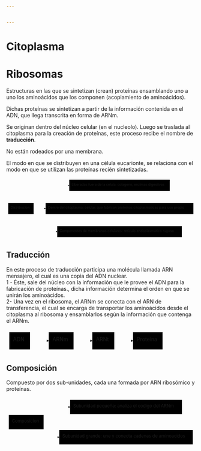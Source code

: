 ```yaml
---


---
```


<h1 id="citoplasma">Citoplasma</h1>
<h1 id="ribosomas">Ribosomas</h1>
<p>Estructuras en las que se sintetizan (crean) proteínas ensamblando uno a uno los aminoácidos que los componen (acoplamiento de aminoácidos).</p>
<p>Dichas proteínas se sintetizan a partir de la información contenida en el ADN, que llega transcrita en forma de ARNm.</p>
<p>Se originan dentro del núcleo celular (en el nucleolo). Luego se traslada al citoplasma para la creación de proteínas, este proceso recibe el nombre de <strong>traducción</strong>.</p>
<p>No están rodeados por una membrana.</p>
<p>El modo en que se distribuyen en una célula eucarionte, se relaciona con el modo en que se utilizan las proteínas recién sintetizadas.</p>
<div class="mermaid"><svg xmlns="http://www.w3.org/2000/svg" id="mermaid-svg-FCHQKwURqTCffscm" width="100%" style="max-width: 786.03125px;" viewBox="0 0 786.03125 254"><g transform="translate(-12, -12)"><g class="output"><g class="clusters"></g><g class="edgePaths"><g class="edgePath" style="opacity: 1;"><path class="path" d="M91.40665690104167,116L150.546875,43L273.7890625,43" marker-end="url(#arrowhead20343)" style="fill:none"></path><defs><marker id="arrowhead20343" viewBox="0 0 10 10" refX="9" refY="5" markerUnits="strokeWidth" markerWidth="8" markerHeight="6" orient="auto"><path d="M 0 0 L 10 5 L 0 10 z" class="arrowheadPath" style="stroke-width: 1; stroke-dasharray: 1, 0;"></path></marker></defs></g><g class="edgePath" style="opacity: 1;"><path class="path" d="M125.546875,139L150.546875,139L175.546875,139" marker-end="url(#arrowhead20344)" style="fill:none"></path><defs><marker id="arrowhead20344" viewBox="0 0 10 10" refX="9" refY="5" markerUnits="strokeWidth" markerWidth="8" markerHeight="6" orient="auto"><path d="M 0 0 L 10 5 L 0 10 z" class="arrowheadPath" style="stroke-width: 1; stroke-dasharray: 1, 0;"></path></marker></defs></g><g class="edgePath" style="opacity: 1;"><path class="path" d="M91.40665690104167,162L150.546875,235L223.6953125,235" marker-end="url(#arrowhead20345)" style="fill:none"></path><defs><marker id="arrowhead20345" viewBox="0 0 10 10" refX="9" refY="5" markerUnits="strokeWidth" markerWidth="8" markerHeight="6" orient="auto"><path d="M 0 0 L 10 5 L 0 10 z" class="arrowheadPath" style="stroke-width: 1; stroke-dasharray: 1, 0;"></path></marker></defs></g></g><g class="edgeLabels"><g class="edgeLabel" transform="" style="opacity: 1;"><g transform="translate(0,0)" class="label"><foreignObject width="0" height="0"><div xmlns="http://www.w3.org/1999/xhtml" style="display: inline-block; white-space: nowrap;"><span class="edgeLabel"></span></div></foreignObject></g></g><g class="edgeLabel" transform="" style="opacity: 1;"><g transform="translate(0,0)" class="label"><foreignObject width="0" height="0"><div xmlns="http://www.w3.org/1999/xhtml" style="display: inline-block; white-space: nowrap;"><span class="edgeLabel"></span></div></foreignObject></g></g><g class="edgeLabel" transform="" style="opacity: 1;"><g transform="translate(0,0)" class="label"><foreignObject width="0" height="0"><div xmlns="http://www.w3.org/1999/xhtml" style="display: inline-block; white-space: nowrap;"><span class="edgeLabel"></span></div></foreignObject></g></g></g><g class="nodes"><g class="node" id="distribucion" transform="translate(72.7734375,139)" style="opacity: 1;"><rect rx="0" ry="0" x="-52.7734375" y="-23" width="105.546875" height="46"></rect><g class="label" transform="translate(0,0)"><g transform="translate(-42.7734375,-13)"><foreignObject width="85.546875" height="26"><div xmlns="http://www.w3.org/1999/xhtml" style="display: inline-block; white-space: nowrap;">Distribucion</div></foreignObject></g></g></g><g class="node" id="FUERA" transform="translate(482.7890625,43)" style="opacity: 1;"><rect rx="0" ry="0" x="-209" y="-23" width="418" height="46"></rect><g class="label" transform="translate(0,0)"><g transform="translate(-199,-13)"><foreignObject width="398" height="26"><div xmlns="http://www.w3.org/1999/xhtml" style="display: inline-block; white-space: nowrap;">Liberadas fuera de la celula: colageno, enzimas digestivas</div></foreignObject></g></g></g><g class="node" id="DENTRO" transform="translate(482.7890625,139)" style="opacity: 1;"><rect rx="0" ry="0" x="-307.2421875" y="-23" width="614.484375" height="46"></rect><g class="label" transform="translate(0,0)"><g transform="translate(-297.2421875,-13)"><foreignObject width="594.484375" height="26"><div xmlns="http://www.w3.org/1999/xhtml" style="display: inline-block; white-space: nowrap;">Dentro del citoplasma: celulas que fabrican proteinas citoplasmaticas para uso propio</div></foreignObject></g></g></g><g class="node" id="MEMBRANAS" transform="translate(482.7890625,235)" style="opacity: 1;"><rect rx="0" ry="0" x="-259.09375" y="-23" width="518.1875" height="46"></rect><g class="label" transform="translate(0,0)"><g transform="translate(-249.09375,-13)"><foreignObject width="498.1875" height="26"><div xmlns="http://www.w3.org/1999/xhtml" style="display: inline-block; white-space: nowrap;">Componentes de membranas celulares: retículo endoplasmático rugoso</div></foreignObject></g></g></g></g></g></g></svg></div>
<h2 id="traducción">Traducción</h2>
<p>En este proceso de traducción participa una molécula llamada ARN mensajero, el cual es una copia del ADN nuclear.<br>
1 - Éste, sale del núcleo con la información que le provee el ADN para la fabricación de proteínas., dicha información determina el orden en que se unirán los aminoácidos.<br>
2- Una vez en el ribosoma, el ARNm se conecta con el ARN de transferencia, el cual se encarga de transportar los aminoácidos desde el citoplasma al ribosoma y ensamblarlos según la información que contenga el ARNm.</p>
<div class="mermaid"><svg xmlns="http://www.w3.org/2000/svg" id="mermaid-svg-tB8GMXiOslMCvVYs" width="100%" style="max-width: 424.671875px;" viewBox="0 0 424.671875 62"><g transform="translate(-12, -12)"><g class="output"><g class="clusters"></g><g class="edgePaths"><g class="edgePath" style="opacity: 1;"><path class="path" d="M75.21875,43L100.21875,43L125.21875,43" marker-end="url(#arrowhead20362)" style="fill:none"></path><defs><marker id="arrowhead20362" viewBox="0 0 10 10" refX="9" refY="5" markerUnits="strokeWidth" markerWidth="8" markerHeight="6" orient="auto"><path d="M 0 0 L 10 5 L 0 10 z" class="arrowheadPath" style="stroke-width: 1; stroke-dasharray: 1, 0;"></path></marker></defs></g><g class="edgePath" style="opacity: 1;"><path class="path" d="M191.34375,43L216.34375,43L241.34375,43" marker-end="url(#arrowhead20363)" style="fill:none"></path><defs><marker id="arrowhead20363" viewBox="0 0 10 10" refX="9" refY="5" markerUnits="strokeWidth" markerWidth="8" markerHeight="6" orient="auto"><path d="M 0 0 L 10 5 L 0 10 z" class="arrowheadPath" style="stroke-width: 1; stroke-dasharray: 1, 0;"></path></marker></defs></g><g class="edgePath" style="opacity: 1;"><path class="path" d="M299.921875,43L324.921875,43L349.921875,43" marker-end="url(#arrowhead20364)" style="fill:none"></path><defs><marker id="arrowhead20364" viewBox="0 0 10 10" refX="9" refY="5" markerUnits="strokeWidth" markerWidth="8" markerHeight="6" orient="auto"><path d="M 0 0 L 10 5 L 0 10 z" class="arrowheadPath" style="stroke-width: 1; stroke-dasharray: 1, 0;"></path></marker></defs></g></g><g class="edgeLabels"><g class="edgeLabel" transform="" style="opacity: 1;"><g transform="translate(0,0)" class="label"><foreignObject width="0" height="0"><div xmlns="http://www.w3.org/1999/xhtml" style="display: inline-block; white-space: nowrap;"><span class="edgeLabel"></span></div></foreignObject></g></g><g class="edgeLabel" transform="" style="opacity: 1;"><g transform="translate(0,0)" class="label"><foreignObject width="0" height="0"><div xmlns="http://www.w3.org/1999/xhtml" style="display: inline-block; white-space: nowrap;"><span class="edgeLabel"></span></div></foreignObject></g></g><g class="edgeLabel" transform="" style="opacity: 1;"><g transform="translate(0,0)" class="label"><foreignObject width="0" height="0"><div xmlns="http://www.w3.org/1999/xhtml" style="display: inline-block; white-space: nowrap;"><span class="edgeLabel"></span></div></foreignObject></g></g></g><g class="nodes"><g class="node" id="ADN" transform="translate(47.609375,43)" style="opacity: 1;"><rect rx="0" ry="0" x="-27.609375" y="-23" width="55.21875" height="46"></rect><g class="label" transform="translate(0,0)"><g transform="translate(-17.609375,-13)"><foreignObject width="35.21875" height="26"><div xmlns="http://www.w3.org/1999/xhtml" style="display: inline-block; white-space: nowrap;">ADN</div></foreignObject></g></g></g><g class="node" id="ARNm" transform="translate(158.28125,43)" style="opacity: 1;"><rect rx="0" ry="0" x="-33.0625" y="-23" width="66.125" height="46"></rect><g class="label" transform="translate(0,0)"><g transform="translate(-23.0625,-13)"><foreignObject width="46.125" height="26"><div xmlns="http://www.w3.org/1999/xhtml" style="display: inline-block; white-space: nowrap;">ARNm</div></foreignObject></g></g></g><g class="node" id="ARNt" transform="translate(270.6328125,43)" style="opacity: 1;"><rect rx="0" ry="0" x="-29.2890625" y="-23" width="58.578125" height="46"></rect><g class="label" transform="translate(0,0)"><g transform="translate(-19.2890625,-13)"><foreignObject width="38.578125" height="26"><div xmlns="http://www.w3.org/1999/xhtml" style="display: inline-block; white-space: nowrap;">ARNt</div></foreignObject></g></g></g><g class="node" id="Proteina" transform="translate(389.296875,43)" style="opacity: 1;"><rect rx="0" ry="0" x="-39.375" y="-23" width="78.75" height="46"></rect><g class="label" transform="translate(0,0)"><g transform="translate(-29.375,-13)"><foreignObject width="58.75" height="26"><div xmlns="http://www.w3.org/1999/xhtml" style="display: inline-block; white-space: nowrap;">Proteina</div></foreignObject></g></g></g></g></g></g></svg></div>
<h2 id="composición">Composición</h2>
<p>Compuesto por dos sub-unidades, cada una formada por ARN ribosómico y proteínas.</p>
<div class="mermaid"><svg xmlns="http://www.w3.org/2000/svg" id="mermaid-svg-f5WbiqK97HtihmTc" width="100%" style="max-width: 603.375px;" viewBox="0 0 603.375 158"><g transform="translate(-12, -12)"><g class="output"><g class="clusters"></g><g class="edgePaths"><g class="edgePath" style="opacity: 1;"><path class="path" d="M114.119140625,68L156.0625,43L215.7421875,43" marker-end="url(#arrowhead20372)" style="fill:none"></path><defs><marker id="arrowhead20372" viewBox="0 0 10 10" refX="9" refY="5" markerUnits="strokeWidth" markerWidth="8" markerHeight="6" orient="auto"><path d="M 0 0 L 10 5 L 0 10 z" class="arrowheadPath" style="stroke-width: 1; stroke-dasharray: 1, 0;"></path></marker></defs></g><g class="edgePath" style="opacity: 1;"><path class="path" d="M114.119140625,114L156.0625,139L181.0625,139" marker-end="url(#arrowhead20373)" style="fill:none"></path><defs><marker id="arrowhead20373" viewBox="0 0 10 10" refX="9" refY="5" markerUnits="strokeWidth" markerWidth="8" markerHeight="6" orient="auto"><path d="M 0 0 L 10 5 L 0 10 z" class="arrowheadPath" style="stroke-width: 1; stroke-dasharray: 1, 0;"></path></marker></defs></g></g><g class="edgeLabels"><g class="edgeLabel" transform="" style="opacity: 1;"><g transform="translate(0,0)" class="label"><foreignObject width="0" height="0"><div xmlns="http://www.w3.org/1999/xhtml" style="display: inline-block; white-space: nowrap;"><span class="edgeLabel"></span></div></foreignObject></g></g><g class="edgeLabel" transform="" style="opacity: 1;"><g transform="translate(0,0)" class="label"><foreignObject width="0" height="0"><div xmlns="http://www.w3.org/1999/xhtml" style="display: inline-block; white-space: nowrap;"><span class="edgeLabel"></span></div></foreignObject></g></g></g><g class="nodes"><g class="node" id="COMPOSICION" transform="translate(75.53125,91)" style="opacity: 1;"><rect rx="0" ry="0" x="-55.53125" y="-23" width="111.0625" height="46"></rect><g class="label" transform="translate(0,0)"><g transform="translate(-45.53125,-13)"><foreignObject width="91.0625" height="26"><div xmlns="http://www.w3.org/1999/xhtml" style="display: inline-block; white-space: nowrap;">Composicion</div></foreignObject></g></g></g><g class="node" id="PEQUENA" transform="translate(394.21875,43)" style="opacity: 1;"><rect rx="0" ry="0" x="-178.4765625" y="-23" width="356.953125" height="46"></rect><g class="label" transform="translate(0,0)"><g transform="translate(-168.4765625,-13)"><foreignObject width="336.953125" height="26"><div xmlns="http://www.w3.org/1999/xhtml" style="display: inline-block; white-space: nowrap;">Subunidad pequeña: analiza el codigo del ARNm</div></foreignObject></g></g></g><g class="node" id="GRANDE" transform="translate(394.21875,139)" style="opacity: 1;"><rect rx="0" ry="0" x="-213.15625" y="-23" width="426.3125" height="46"></rect><g class="label" transform="translate(0,0)"><g transform="translate(-203.15625,-13)"><foreignObject width="406.3125" height="26"><div xmlns="http://www.w3.org/1999/xhtml" style="display: inline-block; white-space: nowrap;">Subunidad grande: une y conecta cadenas de aminoacidos</div></foreignObject></g></g></g></g></g></g></svg></div>

